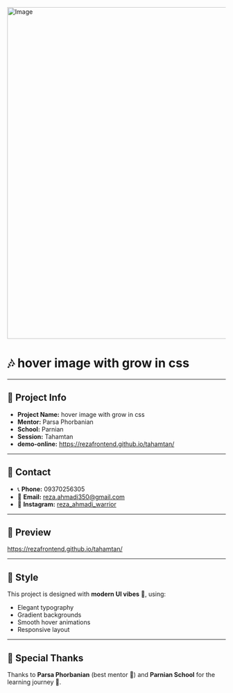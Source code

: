 <img width="1485" height="765" alt="Image" src="https://github.com/user-attachments/assets/82ae325d-5ef8-41fa-8f6b-8bd726989298" />

# 🎶 hover image with grow in css
---
## 📌 Project Info

* **Project Name:** hover image with grow in css
* **Mentor:** Parsa Phorbanian
* **School:** Parnian
* **Session:** Tahamtan
* **demo-online:** https://rezafrontend.github.io/tahamtan/
---

## 📱 Contact

* 📞 **Phone:** 09370256305
* 📧 **Email:** [reza.ahmadi350@gmail.com](mailto:reza.ahmadi350@gmail.com)
* 📸 **Instagram:** [reza\_ahmadi\_warrior](https://www.instagram.com/reza_ahmadi_warrior)
---

## 🚀 Preview

https://rezafrontend.github.io/tahamtan/

---

## 🎨 Style

This project is designed with **modern UI vibes** 💎, using:

* Elegant typography
* Gradient backgrounds
* Smooth hover animations
* Responsive layout

---

## 💖 Special Thanks

Thanks to **Parsa Phorbanian** (best mentor 🎯) and **Parnian School** for the learning journey 🚀.


